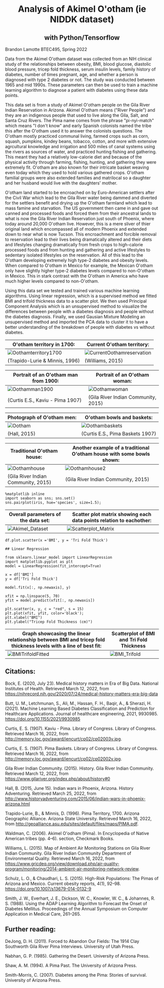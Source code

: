 <h1 align=center> 
Analysis of Akimel O'otham (ie NIDDK dataset) 
</h1>  
<h2 align=center>with Python/Tensorflow</h2>

Brandon Lamotte
BTEC495, Spring 2022

Data from the Akimel O'otham dataset was collected from an NIH clinical study of the relationships between obesity, BMI, blood glucose, diastolic blood pressure, tricep fold thickness, serum insulin levels, family history of diabetes, number of times pregnant, age, and whether a person is diagnosed with type 2 diabetes or not. The study was conducted between 1965 and mid 1990s. These parameters can then be used to train a machine learning algorithm to diagnose a patient with diabetes using these data points.


This data set is from a study of Akimel O'otham people on the Gila River Indian Reservation in Arizona. Akimel O'otham means ("River People") and they are an indigenous people that used to live along the Gila, Salt, and Santa Cruz Rivers. The Pima name comes from the phrase "pi-nyi-match" which means "I don't know" and early Spanish colonists named the tribe this after the O'otham used it to answer the colonists questions. The O'otham mostly practiced communal living, farmed crops such as corn, squash, pumpkins, kindey beans, tobacco, cotton, and more with extensive agrcultural knowledge and irrigation and 500 miles of canal systems using the rivers as sources of water, and practiced hunting fishing and gathering. This meant they had a relatively low-calorie diet and because of the physical activity through farming, fishing, hunting, and gathering they were extremely fit. O'otham are also known for their intricate basket weaving even today which they used to hold various gathered crops. O'otham familial groups were also extended families and matrilocal so a daughter and her husband would live with the daughters' mother.


O'otham land started to be encroached on by Euro-American settlers after the Civil War which lead to the Gila River water being dammed and diverted for the settlers benefit and drying up the O'otham farmland which lead to mass famine and starvation. The US government then came in and gave out canned and processed foods and forced them from their ancestral lands to what is now the Gila River Indian Reservation just south of Phoenix, where today around 20,000 O'otham live. However, this is a mere sliver of thier original land which encompassed all of modern Phoenix and extended down to near what is now Tucson. This encroachment and forcible removal to reservation lead to their lives being dramatically altered and their diets and lifestyles changing dramatically from fresh crops to high-calorie processed foods and from hunting and gathering and active lifestyles to sedentary isolated lifestyles on the reservation. All of this lead to the O'otham developing extremely high type-2 diabetes and obesity levels. When compared to O'otham in Mexico for example, the Mexican O'otham only have slightly higher type-2 diabetes levels compared to non-O'otham in Mexico. This in stark contrast with the O'otham in America who have much higher levels compared to non-O'otham.
  
Using this data set we tested and trained various machine learning algorithms. Using linear regression, which is a supervised method we fitted BMI and trifold thickness data to a scatter plot. We then used Principal Component Analysis which is an unsupervised method to visualize the differences between people with a diabetes diagnosis and people without the diabetes diagnosis. Finally, we used Gausian Mixture Modeling an unsupervised method and imported the PCA data to cluster it to have a better understanding of the breakdown of people with diabetes vs without diabetes. 


| O'otham territory in 1700: |  Current O'otham territory: |  
| --- | --- |
| ![Oothamterritory1700](../Images/Oothamterritory1700.jpg?sanitize=true) | ![CurrentOothamreservation](../Images/GRIC.PNG?sanitize=true) |
|  (Trapido-Lurie & Minnis, 1996) | (Williams, 2015) |


| Portrait of an O'otham man from 1900: | Portrait of an O'otham woman: |
| --- | --- |
| ![Oothamman1900](../Images/Oothamman1900.jpg?sanitize=true) | ![Oothamwoman](../Images/Oothamwoman.jpg?sanitize=true) |
| (Curtis E.S., Kaviu - Pima 1907) | (Gila River Indian Community, 2015) |

| Photograph of O'otham men: | O'otham bowls and baskets: |
| --- | --- |
|![Ootham](../Images/Ootham.png?sanitize=true) | ![Oothambaskets](../Images/Oothambaskets.jpg?sanitize=true) |
| (Hall, 2015) | (Curtis E.S., Pima Baskets 1907) |

| Traditional O'otham house: | Another example of a traditional O'otham house with some bowls shown: |
| --- | --- |
| ![Oothamhouse](../Images/Oothamhouse.jpg?sanitize=true) | ![Oothamhouse2](../Images/Oothamhouse2.jpg?sanitize=true) |
| (Gila River Indian Community, 2015) | (Gila River Indian Community, 2015) |

```
%matplotlib inline
import seaborn as sns; sns.set()
sns.pairplot(iris, hue='species', size=1.5);
```

| Overall parameters of the data set: | Scatter plot matrix showing each data points relation to eachother: |
| --- | --- |
| ![Akimel_Dataset](../Images/data_set.png?sanitize=true) | ![Scatterplot_Matrix](../Images/scatterplot_matrix.png?sanitize=true) |

```
df.plot.scatter(x ='BMI', y = 'Tri Fold Thick')
```

```
## Linear Regression

from sklearn.linear_model import LinearRegression
import matplotlib.pyplot as plt
model = LinearRegression(fit_intercept=True)

x = df['BMI']
y = df['Tri Fold Thick']

model.fit(x[:, np.newaxis], y)

xfit = np.linspace(5, 70)
yfit = model.predict(xfit[:, np.newaxis])
```

```
plt.scatter(x, y, c = "red", s = 15)
plt.plot(xfit, yfit, color='black');
plt.xlabel("BMI")
plt.ylabel("Tricep Fold Thickness (cm)")
```
| Graph showcasing the linear relationship between BMI and tricep fold thickness levels with a line of best fit: | Scatterplot of BMI and Tri Fold Thickness |
| --- | --- |
| ![BMITrifoldFitted](../Images/bmitrifoldfitted.PNG?sanitize=true) | ![BMI_Trifold](../Images/bmi_trifold.png?sanitize=true) </h2>
  

<h2> 
Citations: </h2>
 
Bock, E. (2020, July 23). Medical history matters in Era of Big Data. National Institutes of Health. Retrieved March 12, 2022, from https://nihrecord.nih.gov/2020/07/24/medical-history-matters-era-big-data

Butt, U. M., Letchmunan, S., Ali, M., Hassan, F. H., Baqir, A., & Sherazi, H. (2021). Machine Learning Based Diabetes Classification and Prediction for Healthcare Applications. Journal of healthcare engineering, 2021, 9930985. https://doi.org/10.1155/2021/9930985

Curtis, E. S. (1907). Kaviu - Pima. Library of Congress. Library of Congress. Retrieved March 16, 2022, from http://memory.loc.gov/award/iencurt/cp02/cp02003v.jpg.

Curtis, E. S. (1907). Pima Baskets. Library of Congress. Library of Congress. Retrieved March 16, 2022, from http://memory.loc.gov/award/iencurt/cp02/cp02002v.jpg.

Gila River Indian Community. (2015). History. Gila River Indian Community. Retrieved March 12, 2022, from https://www.gilariver.org/index.php/about/history#0

Hall, B. (2015, June 15). Indian wars in Phoenix, Arizona. History Adventuring. Retrieved March 25, 2022, from http://www.historyadventuring.com/2015/06/indian-wars-in-phoenix-arizona.html 

Trapido-Lurie, B., &amp; Minnis, D. (1996). Pima Territory, 1700. Arizona Geographic Alliance. Arizona State University. Retrieved March 16, 2022, from http://geoalliance.asu.edu/sites/default/files/maps/PIMA.pdf. 

Waldman, C. (2006). Akimel O'odham (Pima). In Encyclopedia of Native American tribes (pp. 4–6). section, Checkmark Books.
  
Williams, L. (2015). Map of Ambient Air Monitoring Stations on Gila River Indian Community. Gila River Indian Community Department of Environmental Quality. Retrieved March 16, 2022, from https://www.gricdeq.org/view/download.php/air-quality-program/monitoring/2014-ambient-air-monitoring-network-review. 

Schulz, L. O., & Chaudhari, L. S. (2015). High-Risk Populations: The Pimas of Arizona and Mexico. Current obesity reports, 4(1), 92–98. https://doi.org/10.1007/s13679-014-0132-9

Smith, J. W., Everhart, J. E., Dickson, W. C., Knowler, W. C., & Johannes, R. S. (1988). Using the ADAP Learning Algorithm to Forecast the Onset of Diabetes Mellitus. Proceedings of the Annual Symposium on Computer Application in Medical Care, 261–265.


<h2> Further reading: </h2>

DeJong, D. H. (2011). Forced to Abandon Our Fields: The 1914 Clay Southworth Gila River Pima Interviews. University of Utah Press.

Nabhan, G. P. (1985). Gathering the Desert. University of Arizona Press.
  
Shaw, A. M. (1994). A Pima Past. The University of Arizona Press.
  
Smith-Morris, C. (2007). Diabetes among the Pima: Stories of survival. University of Arizona Press.


